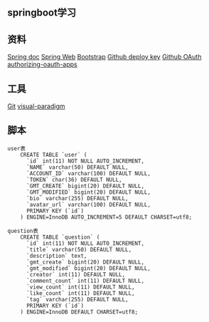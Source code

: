 ## springboot学习


## 资料

[Spring doc](https://spring.io/guides)
[Spring Web](https://spring.io/guides/gs/serving-web-content/)
[Bootstrap](https://www.bootcss.com/)
[Github deploy key](https://developer.github.com/v3/guides/managing-deploy-keys/#deploy-keys)
[Github OAuth](https://developer.github.com/apps/building-oauth-apps/creating-an-oauth-app/)
[authorizing-oauth-apps](https://developer.github.com/apps/building-oauth-apps/authorizing-oauth-apps/)

## 工具

[Git](https://git-scm.com/download)
[visual-paradigm](https://www.visual-paradigm.com/) 



## 脚本
```
user表
    CREATE TABLE `user` (
      `id` int(11) NOT NULL AUTO_INCREMENT,
      `NAME` varchar(50) DEFAULT NULL,
      `ACCOUNT_ID` varchar(100) DEFAULT NULL,
      `TOKEN` char(36) DEFAULT NULL,
      `GMT_CREATE` bigint(20) DEFAULT NULL,
      `GMT_MODIFIED` bigint(20) DEFAULT NULL,
      `bio` varchar(255) DEFAULT NULL,
      `avatar_url` varchar(100) DEFAULT NULL,
      PRIMARY KEY (`id`)
    ) ENGINE=InnoDB AUTO_INCREMENT=5 DEFAULT CHARSET=utf8;

```
```
question表
    CREATE TABLE `question` (
      `id` int(11) NOT NULL AUTO_INCREMENT,
      `title` varchar(50) DEFAULT NULL,
      `description` text,
      `gmt_create` bigint(20) DEFAULT NULL,
      `gmt_modified` bigint(20) DEFAULT NULL,
      `creator` int(11) DEFAULT NULL,
      `comment_count` int(11) DEFAULT NULL,
      `view_count` int(11) DEFAULT NULL,
      `like_count` int(11) DEFAULT NULL,
      `tag` varchar(255) DEFAULT NULL,
      PRIMARY KEY (`id`)
    ) ENGINE=InnoDB DEFAULT CHARSET=utf8;
```